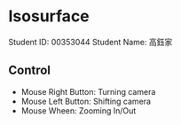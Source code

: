 # Isosurface
Student ID: 00353044
Student Name: 高鈺家

## Control
 - Mouse Right Button: Turning camera
 - Mouse Left Button: Shifting camera
 - Mouse Wheen: Zooming In/Out
